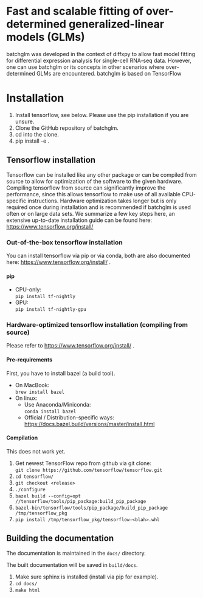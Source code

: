 
# Fast and scalable fitting of over-determined generalized-linear models (GLMs)

batchglm was developed in the context of diffxpy to allow fast model fitting for differential expression analysis for single-cell RNA-seq data. However, one can use batchglm or its concepts in other scenarios where over-determined GLMs are encountered. batchglm is based on TensorFlow 

# Installation
1. Install tensorflow, see below. Please use the pip installation if you are unsure.
2. Clone the GitHub repository of batchglm.
3. cd into the clone.
4. pip install -e .

## Tensorflow installation
Tensorflow can be installed like any other package or can be compiled from source to allow for optimization of the software to the given hardware. Compiling tensorflow from source can significantly improve the performance, since this allows tensorflow to make use of all available CPU-specific instructions. Hardware optimization takes longer but is only required once during installation and is recommended if batchglm is used often or on large data sets. We summarize a few key steps here, an extensive up-to-date installation guide can be found here: https://www.tensorflow.org/install/

### Out-of-the-box tensorflow installation
You can install tensorflow via pip or via conda, both are also documented here: https://www.tensorflow.org/install/ .
#### pip
- CPU-only: <br/>
  `pip install tf-nightly`
- GPU: <br/>
  `pip install tf-nightly-gpu`
  
### Hardware-optimized tensorflow installation (compiling from source)
Please refer to https://www.tensorflow.org/install/ .

#### Pre-requirements
First, you have to install bazel (a build tool).
- On MacBook:<br/>
  `brew install bazel`
- On linux:
  * Use Anaconda/Miniconda:<br/>
    `conda install bazel`
  * Official / Distribution-specific ways: 
    https://docs.bazel.build/versions/master/install.html
  
#### Compilation
This does not work yet.
1. Get newest TensorFlow repo from github via git clone:<br/>
    `git clone https://github.com/tensorflow/tensorflow.git`
2. `cd tensorflow/`
3. `git checkout <release>`
4. `./configure`
5. `bazel build --config=opt //tensorflow/tools/pip_package:build_pip_package`
6. `bazel-bin/tensorflow/tools/pip_package/build_pip_package /tmp/tensorflow_pkg`
7. `pip install /tmp/tensorflow_pkg/tensorflow-<blah>.whl`

## Building the documentation
The documentation is maintained in the `docs/` directory.

The built documentation will be saved in `build/docs`. 
 
1. Make sure sphinx is installed (install via pip for example). 
2. `cd docs/`
3. `make html`
